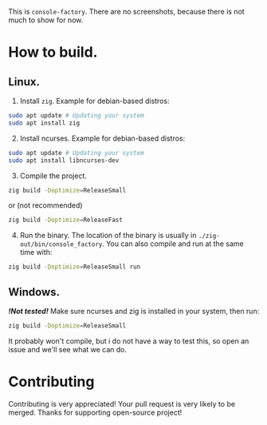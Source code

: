 This is `console-factory`. There are no screenshots, because there is not much to show for now.

# How to build.
## Linux.
1. Install `zig`.
Example for debian-based distros:
```bash
sudo apt update # Updating your system 
sudo apt install zig
```

2. Install ncurses. 
Example for debian-based distros:
```bash
sudo apt update # Updating your system 
sudo apt install libncurses-dev
```

3. Compile the project.
```bash
zig build -Doptimize=ReleaseSmall
```
or
(not recommended)
```bash
zig build -Doptimize=ReleaseFast
```
4. Run the binary.
The location of the binary is usually in `./zig-out/bin/console_factory`.
You can also compile and run at the same time with:
```bash
zig build -Doptimize=ReleaseSmall run
```

## Windows.
***!Not tested!***
Make sure ncurses and zig is installed in your system, then run:
```bash
zig build -Doptimize=ReleaseSmall
```
It probably won't compile, but i do not have a way to test this, so open an issue and
we'll see what we can do.

# Contributing
Contributing is very appreciated! Your pull request is very likely to be merged.
Thanks for supporting open-source project!
